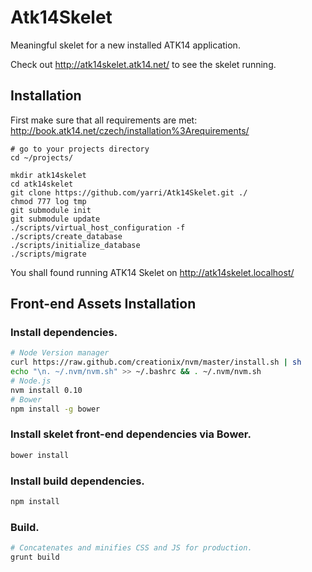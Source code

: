 Atk14Skelet
===========

Meaningful skelet for a new installed ATK14 application.

Check out <http://atk14skelet.atk14.net/> to see the skelet running.

Installation
------------

First make sure that all requirements are met: <http://book.atk14.net/czech/installation%3Arequirements/>

    # go to your projects directory
    cd ~/projects/

    mkdir atk14skelet
    cd atk14skelet
    git clone https://github.com/yarri/Atk14Skelet.git ./
    chmod 777 log tmp
    git submodule init
    git submodule update
    ./scripts/virtual_host_configuration -f
    ./scripts/create_database
    ./scripts/initialize_database
    ./scripts/migrate

You shall found running ATK14 Skelet on http://atk14skelet.localhost/

Front-end Assets Installation
-----------------------------
### Install dependencies.
```bash
# Node Version manager
curl https://raw.github.com/creationix/nvm/master/install.sh | sh
echo "\n. ~/.nvm/nvm.sh" >> ~/.bashrc && . ~/.nvm/nvm.sh
# Node.js
nvm install 0.10
# Bower
npm install -g bower
```
### Install skelet front-end dependencies via Bower.
```bash
bower install
```
### Install build dependencies.
```bash
npm install
```
### Build.
```bash
# Concatenates and minifies CSS and JS for production.
grunt build
```
